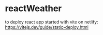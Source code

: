 # reactWeather

to deploy react app started with vite on netlify: https://vitejs.dev/guide/static-deploy.html
